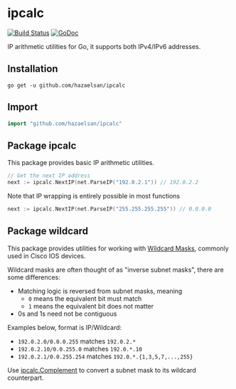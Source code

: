 # ipcalc

[![Build Status](https://travis-ci.org/hazaelsan/ipcalc.svg?branch=master)](https://travis-ci.org/hazaelsan/ipcalc)
[![GoDoc](https://godoc.org/github.com/hazaelsan/ipcalc?status.svg)](https://godoc.org/github.com/hazaelsan/ipcalc)

IP arithmetic utilities for Go, it supports both IPv4/IPv6 addresses.

## Installation

```shell
go get -u github.com/hazaelsan/ipcalc
```

## Import

```go
import "github.com/hazaelsan/ipcalc"
```

## Package ipcalc

This package provides basic IP arithmetic utilities.

```go
// Get the next IP address
next := ipcalc.NextIP(net.ParseIP("192.0.2.1")) // 192.0.2.2
```

Note that IP wrapping is entirely possible in most functions
```go
next := ipcalc.NextIP(net.ParseIP("255.255.255.255")) // 0.0.0.0
```

## Package wildcard

This package provides utilities for working with [Wildcard
Masks](https://en.wikipedia.org/wiki/Wildcard_mask), commonly used in Cisco IOS devices.

Wildcard masks are often thought of as "inverse subnet masks", there are some differences:

* Matching logic is reversed from subnet masks, meaning
  * `0` means the equivalent bit must match
  * `1` means the equivalent bit does not matter
* 0s and 1s need not be contiguous

Examples below, format is IP/Wildcard:
  * `192.0.2.0/0.0.0.255` matches `192.0.2.*`
  * `192.0.2.10/0.0.255.0` matches `192.0.*.10`
  * `192.0.2.1/0.0.255.254` matches `192.0.*.{1,3,5,7,...,255}`

Use
[ipcalc.Complement](https://godoc.org/github.com/hazaelsan/ipcalc#Complement)
to convert a subnet mask to its wildcard counterpart.
